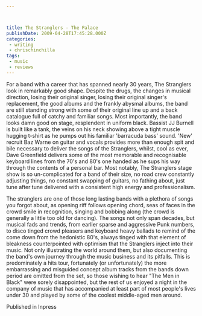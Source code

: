 ```yaml
---



title: The Stranglers - The Palace
publishDate: 2009-04-28T17:45:28.000Z
categories:
 - writing
 - chrischinchilla
tags: 
 - music 
 - reviews
---
```


For a band with a career that has spanned nearly 30 years, The Stranglers look in remarkably good shape. Despite the drugs, the changes in musical direction, losing their original singer, losing their original singer's replacement, the good albums and the frankly abysmal albums, the band are still standing strong with some of their original line up and a back catalogue full of catchy and familiar songs. Most importantly, the band looks damn good on stage, resplendent in uniform black. Bassist JJ Burnell is built like a tank, the veins on his neck showing above a tight muscle hugging t-shirt as he pumps out his familiar 'barracuda bass' sound. 'New' recruit Baz Warne on guitar and vocals provides more than enough spit and bile necessary to deliver the songs of the Stranglers, whilst, cool as ever, Dave Greenfield delivers some of the most memorable and recognisable keyboard lines from the 70's and 80's one handed as he sups his way through the contents of a personal bar. Most notably, The Stranglers stage show is so un-complicated for a band of their size, no road crew constantly adjusting things, no constant swapping of guitars, no fathing about, just tune after tune delivered with a consistent high energy and professionalism.

The stranglers are one of those long lasting bands with a plethora of songs you forgot about, as opening riff follows opening chord, seas of faces in the crowd smile in recognition, singing and bobbing along (the crowd is generally a little too old for dancing). The songs not only span decades, but musical fads and trends, from earlier sparse and aggressive Punk numbers, to disco tinged crowd pleasers and keyboard heavy ballads to remind of the come down from the hedonistic 80's, always tinged with that element of bleakness counterpointed with optimism that the Stranglers inject into their music. Not only illustrating the world around them, but also documenting the band's own journey through the music business and its pitfalls. This is predominately a hits tour, fortunately (or unfortunately) the more embarrassing and misguided concept album tracks from the bands down period are omitted from the set, so those wishing to hear "The Men in Black" were sorely disappointed, but the rest of us enjoyed a night in the company of music that has accompanied at least part of most people's lives under 30 and played by some of the coolest middle-aged men around.

Published in Inpress
